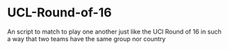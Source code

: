 # UCL-Round-of-16
An script to match to play one another just like the UCl Round of 16 in such a way that two teams have the same group nor country
